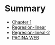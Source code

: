 # Summary

- [Chapter 1](./chapter_1.md)
- [Regresión-linear](./Regresionlinear-PBI.md)
- [Regresión-lineal-2](./Regresionlineal2-PBI.md)
- [PAGINA WEB](./PAGINA_WEB.md)
